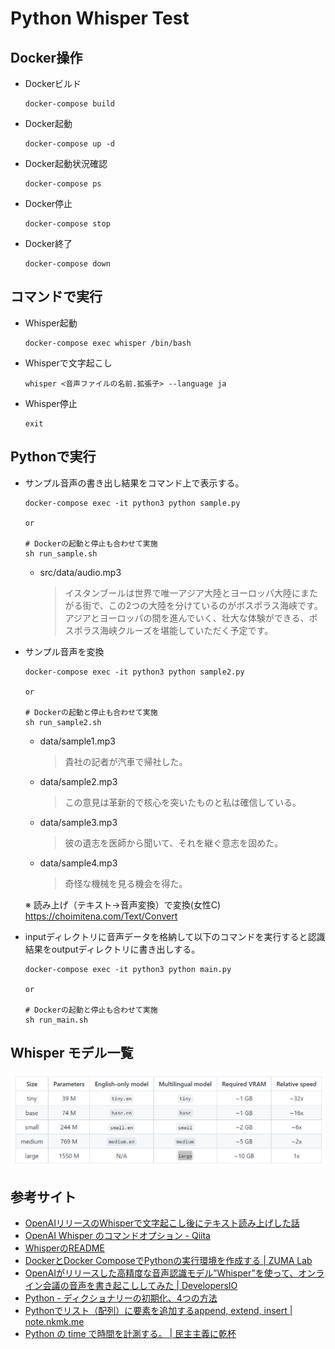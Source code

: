 # Python Whisper Test

## Docker操作

- Dockerビルド
  ```
  docker-compose build
  ```

- Docker起動
  ```
  docker-compose up -d
  ```

- Docker起動状況確認
  ```
  docker-compose ps
  ```

- Docker停止
  ```
  docker-compose stop
  ```

- Docker終了
  ```
  docker-compose down
  ```

## コマンドで実行

- Whisper起動
  ```
  docker-compose exec whisper /bin/bash
  ```

- Whisperで文字起こし
  ```
  whisper <音声ファイルの名前.拡張子> --language ja
  ```

- Whisper停止
  ```
  exit
  ```

## Pythonで実行

  - サンプル音声の書き出し結果をコマンド上で表示する。
    ```
    docker-compose exec -it python3 python sample.py

    or

    # Dockerの起動と停止も合わせて実施
    sh run_sample.sh
    ```

    - src/data/audio.mp3
      > イスタンブールは世界で唯一アジア大陸とヨーロッパ大陸にまたがる街で、この2つの大陸を分けているのがボスポラス海峡です。アジアとヨーロッパの間を進んでいく、壮大な体験ができる、ボスポラス海峡クルーズを堪能していただく予定です。

  - サンプル音声を変換
    ```
    docker-compose exec -it python3 python sample2.py

    or

    # Dockerの起動と停止も合わせて実施
    sh run_sample2.sh
    ```

    - data/sample1.mp3  
      > 貴社の記者が汽車で帰社した。

    - data/sample2.mp3
      > この意見は革新的で核心を突いたものと私は確信している。

    - data/sample3.mp3
      > 彼の遺志を医師から聞いて、それを継ぐ意志を固めた。

    - data/sample4.mp3
      > 奇怪な機械を見る機会を得た。


    ※ 読み上げ（テキスト→音声変換）で変換(女性C)  
    https://choimitena.com/Text/Convert


  - inputディレクトリに音声データを格納して以下のコマンドを実行すると認識結果をoutputディレクトリに書き出しする。
    ```
    docker-compose exec -it python3 python main.py

    or

    # Dockerの起動と停止も合わせて実施
    sh run_main.sh
    ```

## Whisper モデル一覧

![モデル一覧](https://raw.githubusercontent.com/cm-nakamura-shogo/devio-image/main/whisper-trial-japanese/img/whisper-trial-japanese_2022-09-22-21-53-13.png)

## 参考サイト

- [OpenAIリリースのWhisperで文字起こし後にテキスト読み上げした話](https://dev.classmethod.jp/articles/transform-whisper-txt-into-audio-file/)  
- [OpenAI Whisper のコマンドオプション - Qiita](https://qiita.com/szktmyk38f/items/374f24d06fe277a1922a)  
- [WhisperのREADME](https://zenn.dev/piment/articles/ca917d0e9c8a49)  
- [DockerとDocker ComposeでPythonの実行環境を作成する | ZUMA Lab](https://zuma-lab.com/posts/docker-python-settings)  
- [OpenAIがリリースした高精度な音声認識モデル”Whisper”を使って、オンライン会議の音声を書き起こししてみた | DevelopersIO](https://dev.classmethod.jp/articles/whisper-trial-japanese/)  
- [Python - ディクショナリーの初期化、4つの方法](https://codechacha.com/ja/python-initialize-dict/#3-fromkeys-%E3%81%A7%E8%BE%9E%E6%9B%B8%E3%82%92%E5%88%9D%E6%9C%9F%E5%8C%96%E3%81%99%E3%82%8B)  
- [Pythonでリスト（配列）に要素を追加するappend, extend, insert | note.nkmk.me](https://note.nkmk.me/python-list-append-extend-insert/)  
- [Python の time で時間を計測する。 | 民主主義に乾杯](https://python.ms/time/#_1-%E4%BD%BF%E3%81%84%E6%96%B9-%E3%81%9D%E3%81%AE1)  

